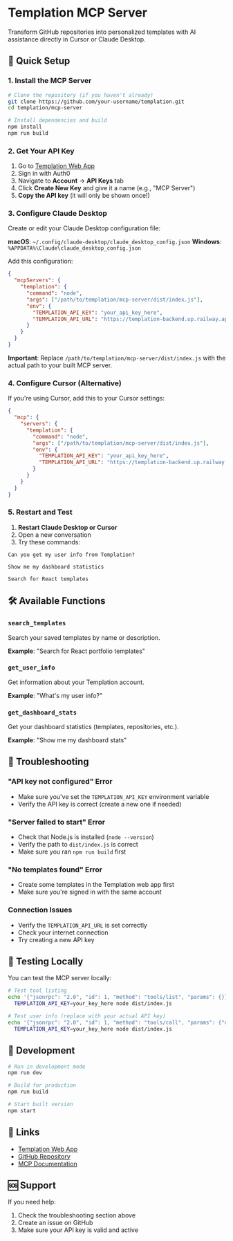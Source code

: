 # Templation MCP Server

Transform GitHub repositories into personalized templates with AI assistance directly in Cursor or Claude Desktop.

## 🚀 Quick Setup

### 1. Install the MCP Server

```bash
# Clone the repository (if you haven't already)
git clone https://github.com/your-username/templation.git
cd templation/mcp-server

# Install dependencies and build
npm install
npm run build
```

### 2. Get Your API Key

1. Go to [Templation Web App](https://templation.up.railway.app)
2. Sign in with Auth0
3. Navigate to **Account** → **API Keys** tab
4. Click **Create New Key** and give it a name (e.g., "MCP Server")
5. **Copy the API key** (it will only be shown once!)

### 3. Configure Claude Desktop

Create or edit your Claude Desktop configuration file:

**macOS**: `~/.config/claude-desktop/claude_desktop_config.json`
**Windows**: `%APPDATA%\Claude\claude_desktop_config.json`

Add this configuration:

```json
{
  "mcpServers": {
    "templation": {
      "command": "node",
      "args": ["/path/to/templation/mcp-server/dist/index.js"],
      "env": {
        "TEMPLATION_API_KEY": "your_api_key_here",
        "TEMPLATION_API_URL": "https://templation-backend.up.railway.app"
      }
    }
  }
}
```

**Important**: Replace `/path/to/templation/mcp-server/dist/index.js` with the actual path to your built MCP server.

### 4. Configure Cursor (Alternative)

If you're using Cursor, add this to your Cursor settings:

```json
{
  "mcp": {
    "servers": {
      "templation": {
        "command": "node",
        "args": ["/path/to/templation/mcp-server/dist/index.js"],
        "env": {
          "TEMPLATION_API_KEY": "your_api_key_here",
          "TEMPLATION_API_URL": "https://templation-backend.up.railway.app"
        }
      }
    }
  }
}
```

### 5. Restart and Test

1. **Restart Claude Desktop or Cursor**
2. Open a new conversation
3. Try these commands:

```
Can you get my user info from Templation?
```

```
Show me my dashboard statistics
```

```
Search for React templates
```

## 🛠 Available Functions

### `search_templates`
Search your saved templates by name or description.

**Example**: "Search for React portfolio templates"

### `get_user_info`
Get information about your Templation account.

**Example**: "What's my user info?"

### `get_dashboard_stats`
Get your dashboard statistics (templates, repositories, etc.).

**Example**: "Show me my dashboard stats"

## 🔧 Troubleshooting

### "API key not configured" Error
- Make sure you've set the `TEMPLATION_API_KEY` environment variable
- Verify the API key is correct (create a new one if needed)

### "Server failed to start" Error
- Check that Node.js is installed (`node --version`)
- Verify the path to `dist/index.js` is correct
- Make sure you ran `npm run build` first

### "No templates found" Error
- Create some templates in the Templation web app first
- Make sure you're signed in with the same account

### Connection Issues
- Verify the `TEMPLATION_API_URL` is set correctly
- Check your internet connection
- Try creating a new API key

## 🧪 Testing Locally

You can test the MCP server locally:

```bash
# Test tool listing
echo '{"jsonrpc": "2.0", "id": 1, "method": "tools/list", "params": {}}' | \
  TEMPLATION_API_KEY=your_key_here node dist/index.js

# Test user info (replace with your actual API key)
echo '{"jsonrpc": "2.0", "id": 1, "method": "tools/call", "params": {"name": "get_user_info", "arguments": {}}}' | \
  TEMPLATION_API_KEY=your_key_here node dist/index.js
```

## 📝 Development

```bash
# Run in development mode
npm run dev

# Build for production
npm run build

# Start built version
npm start
```

## 🔗 Links

- [Templation Web App](https://templation.up.railway.app)
- [GitHub Repository](https://github.com/your-username/templation)
- [MCP Documentation](https://modelcontextprotocol.io)

## 🆘 Support

If you need help:
1. Check the troubleshooting section above
2. Create an issue on GitHub
3. Make sure your API key is valid and active 